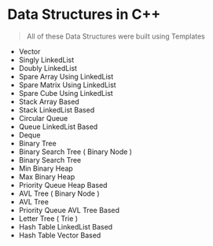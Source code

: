 # Data Structures in C++

> All of these Data Structures were built using Templates

- Vector
- Singly LinkedList
- Doubly LinkedList
- Spare Array Using LinkedList
- Spare Matrix Using LinkedList
- Spare Cube Using LinkedList
- Stack Array Based
- Stack LinkedList Based
- Circular Queue
- Queue LinkedList Based
- Deque
- Binary Tree
- Binary Search Tree ( Binary Node )
- Binary Search Tree 
- Min Binary Heap
- Max Binary Heap
- Priority Queue Heap Based
- AVL Tree ( Binary Node )
- AVL Tree 
- Priority Queue AVL Tree Based
- Letter Tree ( Trie )
- Hash Table LinkedList Based
- Hash Table Vector Based